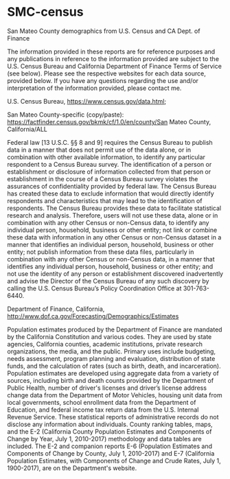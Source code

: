 # SMC-census

San Mateo County demographics from U.S. Census and CA Dept. of Finance

The information provided in these reports are for reference purposes and any publications in reference to the information provided are subject to the U.S. Census Bureau and California Department of Finance Terms of Service (see below).  Please see the respective websites for each data source, provided below.  If you have any questions regarding the use and/or interpretation of the information provided, please contact me.


U.S. Census Bureau, https://www.census.gov/data.html; 

San Mateo County-specific (copy/paste):  https://factfinder.census.gov/bkmk/cf/1.0/en/county/San Mateo County, California/ALL

Federal law [13 U.S.C. §§ 8 and 9] requires the Census Bureau to publish data in a manner that does not permit use of the data alone, or in combination with other available information, to identify any particular respondent to a Census Bureau survey. The identification of a person or establishment or disclosure of information collected from that person or establishment in the course of a Census Bureau survey violates the assurances of confidentiality provided by federal law.
The Census Bureau has created these data to exclude information that would directly identify respondents and characteristics that may lead to the identification of respondents.  The Census Bureau provides these data to facilitate statistical research and analysis.
Therefore, users will not use these data, alone or in combination with any other Census or non-Census data, to identify any individual person, household, business or other entity; not link or combine these data with information in any other Census or non-Census dataset in a manner that identifies an individual person, household, business or other entity; not publish information from these data files, particularly in combination with any other Census or non-Census data, in a manner that identifies any individual person, household, business or other entity; and not use the  identity of any person or establishment discovered inadvertently and advise the Director of the Census Bureau of any such discovery by calling the U.S. Census Bureau’s Policy Coordination Office at 301-763-6440.

Department of Finance, California, http://www.dof.ca.gov/Forecasting/Demographics/Estimates

Population estimates produced by the Department of Finance are mandated by the California Constitution and various codes. They are used by state agencies, California counties, academic institutions, private research organizations, the media, and the public. Primary uses include budgeting, needs assessment, program planning and evaluation, distribution of state funds, and the calculation of rates (such as birth, death, and incarceration). Population estimates are developed using aggregate data from a variety of sources, including birth and death counts provided by the Department of Public Health, number of driver's licenses and driver’s license address change data from the Department of Motor Vehicles, housing unit data from local governments, school enrollment data from the Department of Education, and federal income tax return data from the U.S. Internal Revenue Service. These statistical reports of administrative records do not disclose any information about individuals. County ranking tables, maps, and the E-2 (California County Population Estimates and Components of Change by Year, July 1, 2010-2017) methodology and data tables are included. The E-2 and companion reports E-6 (Population Estimates and Components of Change by County, July 1, 2010-2017) and E-7 (California Population Estimates, with Components of Change and Crude Rates, July 1, 1900-2017), are on the Department's website.

